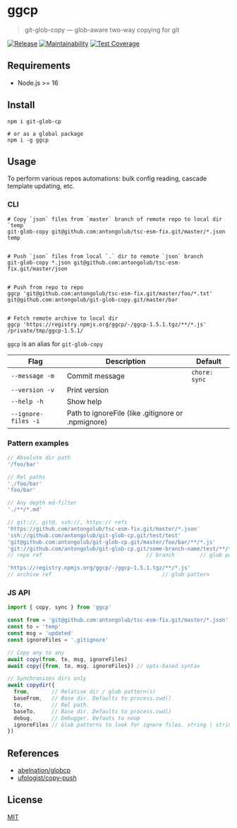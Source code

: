# ggcp

> git-glob-copy — glob-aware two-way copying for git

[![Release](https://github.com/antongolub/git-glob-cp/workflows/CI/badge.svg)](https://github.com/antongolub/git-glob-cp/actions)
[![Maintainability](https://api.codeclimate.com/v1/badges/2995a0e9d2a84bd4191f/maintainability)](https://codeclimate.com/github/antongolub/git-glob-cp/maintainability)
[![Test Coverage](https://api.codeclimate.com/v1/badges/2995a0e9d2a84bd4191f/test_coverage)](https://codeclimate.com/github/antongolub/git-glob-cp/test_coverage)

## Requirements
* Node.js >= 16

## Install
```shell
npm i git-glob-cp

# or as a global package
npm i -g ggcp
```

## Usage
To perform various repos automations: bulk config reading, cascade template updating, etc.

### CLI
```shell
# Copy `json` files from `master` branch of remote repo to local dir `temp`
git-glob-copy git@github.com:antongolub/tsc-esm-fix.git/master/*.json temp


# Push `json` files from local `.` dir to remote `json` branch
git-glob-copy *.json git@github.com:antongolub/tsc-esm-fix.git/master/json


# Push from repo to repo
ggcp 'git@github.com:antongolub/tsc-esm-fix.git/master/foo/*.txt' git@github.com:antongolub/git-glob-copy.git/master/bar


# Fetch remote archive to local dir
ggcp 'https://registry.npmjs.org/ggcp/-/ggcp-1.5.1.tgz/**/*.js' /private/tmp/ggcp-1.5.1/
```
`ggcp` is an alias for `git-glob-copy`

| Flag                | Description    | Default       |
|---------------------|----------------|---------------|
| `--message -m`      | Commit message | `chore: sync` |
| `--version -v`      | Print version  |               |
| `--help -h`         | Show help      |               |
| `--ignore-files -i` | Path to ignoreFile (like .gitignore or .npmignore) |

### Pattern examples
```js
// Absolute dir path
'/foo/bar'

// Rel paths
'./foo/bar'
'foo/bar'

// Any depth md-filter
'./**/*.md'

// git://, git@, ssh://, https:// refs
'https://github.com/antongolub/tsc-esm-fix.git/master/*.json'
'ssh://github.com/antongolub/git-glob-cp.git/test/test'
'git@github.com:antongolub/git-glob-cp.git/master/foo/bar/**/*.js'
'git://github.com/antongolub/git-glob-cp.git/some-branch-name/test/**/*.js'
// repo ref                                 // branch        // glob pattern

'https://registry.npmjs.org/ggcp/-/ggcp-1.5.1.tgz/**/*.js'
// archive ref                                   // glob pattern
```

### JS API
```js
import { copy, sync } from 'ggcp'

const from = 'git@github.com:antongolub/tsc-esm-fix.git/master/*.json'
const to = 'temp'
const msg = 'updated'
const ignoreFiles = '.gitignore'

// Copy any to any
await copy(from, to, msg, ignoreFiles)
await copy({from, to, msg, ignoreFiles}) // opts-based syntax

// Synchronizes dirs only
await copydir({
  from,       // Relative dir / glob pattern(s)
  baseFrom,   // Base dir. Defaults to process.cwd()
  to,         // Rel path.
  baseTo,     // Base dir. Defaults to process.cwd()
  debug,      // Debugger. Defauts to noop
  ignoreFiles // Glob patterns to look for ignore files. string | string[]
})
```

## References
* [abelnation/globcp](https://github.com/abelnation/globcp#readme)
* [ufologist/copy-push](https://github.com/ufologist/copy-push#readme)

## License
[MIT](./LICENSE)
